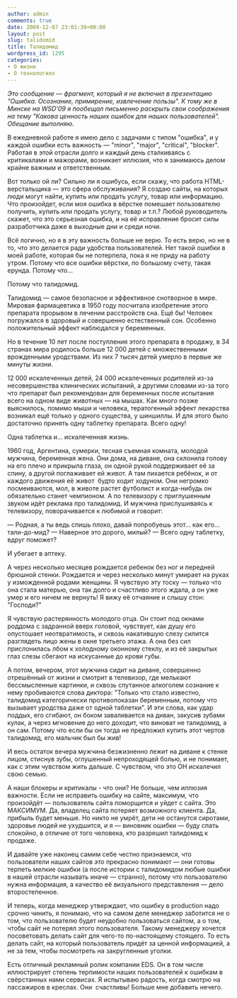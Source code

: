 ```yaml
---
author: admin
comments: true
date: 2009-12-07 23:01:39+00:00
layout: post
slug: talidomid
title: Талидомид
wordpress_id: 1295
categories:
- О жизни
- О технологиях
---
```


_Это сообщение — фрагмент, который я не включил в презентацию "Ошибка. Осознание, примирение, извлечение пользы". К тому же в Минске на WSD'09 я пообещал письменно раскрыть свои соображения на тему "Какова ценность наших ошибок для наших пользователей". Обещание выполняю._

В ежедневной работе я имею дело с задачами с типом "ошибка", и у каждой ошибки есть важность — "minor", "major", "critical", "blocker". Работая в этой отрасли долго и каждый день сталкиваясь с критикалами и мажорами, возникает иллюзия, что я занимаюсь делом крайне важным и ответственным.

Вот только ой ли? Сильно ли я ошибусь, если скажу, что работа HTML-верстальщика — это сфера обслуживания? Я создаю сайты, на которых люди могут найти, купить или продать услугу, товар или информацию. Что произойдет, если моя ошибка в вёрстке помешает пользователю получить, купить или продать услугу, товар и т.п.? Любой руководитель скажет, что это серьезная ошибка, и на её исправление бросит силы разработчика даже в выходные дни и среди ночи.

Всё логично, но я в эту важность больше не верю. То есть верю, но не в то, что это делается ради удобства пользователей. Нет такой ошибки в моей работе, которая бы не потерпела, пока я не приду на работу утром. Потому что все ошибки вёрстки, по большому счету, такая ерунда. Потому что...

Потому что талидомид.

<!-- more -->

Талидомид — самое безопасное и эффективное снотворное в мире. Мировая фармацевтика в 1950 году посчитала изобретение этого препарата прорывом в лечении расстройств сна. Ещё бы! Человек погружался в здоровый и совершенно естественный сон. Особенно положительный эффект наблюдался у беременных.

Но в течение 10 лет после поступления этого препарата в продажу, в 34 странах мира родилось больше 12 000 детей с множественными врожденными уродствами. Из них 7 тысяч детей умерло в первые же минуты жизни.

12 000 искалеченных детей, 24 000 искалеченных родителей из-за несовершенства клинических испытаний, а другими словами из-за того что  препарат был рекомендован для беременных после испытания всего на одном виде животных — на мышах. Как много позже выяснилось, помимо мыши и человека, тератогенный эффект лекарства возникал ещё только у одного существа, у шиншиллы. И для этого было достаточно принять одну таблетку препарата. Всего одну!

Одна таблетка и... искалеченная жизнь.




1960 год, Аргентина, сумерки, тесная съемная комната, молодой мужчина, беременная жена. Они дома, на диване, она склонила голову на его плечо и прикрыла глаза, он одной рукой поддерживает её за спину, а другой поглаживает ей живот. А там пихается ребёнок, и от каждого движения её живот  будто ходит ходуном. Они негромко посмеиваются, мол, в животе растет футболист и когда-нибудь он обязательно станет чемпионом. А по телевизору с приглушенным звуком идёт реклама про талидомид. И мужчина прислушиваясь к телевизору, поворачивается к любимой и говорит:

— Родная, а ты ведь спишь плохо, давай попробуешь этот... как его... тали-до-мид?
— Наверное это дорого, милый?
— Всего одну таблетку,  вдруг поможет?

И убегает в аптеку.

А через несколько месяцев рождается ребенок без ног и передней брюшной стенки. Рождается и через несколько минут умирает на руках у изможденной родами женщины.  Я чувствую эту тоску — только что она стала матерью, она так долго и счастливо этого ждала, а он уже умер и его ничем не вернуть! Я вижу её отчаяние и слышу стон: "Господи?"

Я чувствую растерянность молодого отца. Он стоит под окнами роддома с задранной вверх головой, чувствует, как душу его опустошает неотвратимость, и сквозь накатившую слезу силится разглядеть лицо жены в окне третьего этажа. А она без сил прислонилась лбом к холодному оконному стеклу, и из её закрытых глаз слезы сбегают на искусанные до крови губы.

А потом, вечером, этот мужчина сидит на диване, совершенно отрешённый от жизни  и смотрит в телевизор, где мелькают бессмысленные картинки, и сквозь спутанное алкоголем сознание к нему пробиваются слова диктора: "Только что стало известно, талидомид категорически противопоказан беременным, потому что вызывает уродства даже от одной таблетки". И эти слова, как удар поддых, его сгибают, он боком заваливается на диван, закусив зубами кулак, а через мгновение до него доходит, что виноват не талидомид, а он сам. Потому что если бы он тогда не предложил купить этот чертов талидомид, его мальчик был бы жив!

И весь остаток вечера мужчина безжизненно лежит на диване к стенке лицом, стиснув зубы, оглушенный непроходящей болью, и не понимает, как с этим чувством жить дальше. С чувством, что это ОН искалечил свою семью.




А наши блокеры и критикалы - что они? Не больше, чем иллюзия важности. Если не исправить ошибку на сайте, максимум, что произойдёт —  пользователь сайта поморщится и уйдет с сайта. Это МАКСИМУМ.  Да, владелец сайта потеряет возможного клиента. Да, прибыль будет меньше. Но никто не умрёт, дети не останутся сиротами, здоровье людей не ухудшится, и я — виновник ошибки — буду спать спокойно, в отличие от того человека, кто разрешил талидомид к продаже.

И давайте уже наконец самим себе честно признаемся, что пользователи наших сайтов _это_ прекрасно понимают — они готовы терпеть мелкие ошибки (а после истории с талидомидом любые ошибки в нашей отрасли называть иначе — странно), потому что пользователю нужна информация, а качество её визуального представления — дело второстепенное.

И теперь, когда менеджер утверждает, что ошибку в production надо срочно чинить, я понимаю, что на самом деле менеджер заботится не о том, что пользователю будет неудобно пользоваться сайтом, а о том, чтобы сайт не потерял этого пользователя. Такому менеджеру хочется посоветовать делать сайт для чего-то по-настоящему стоящего. То есть делать сайт, на который пользователь придёт за ценной информацией, а не за тем, чтобы посмотреть на закругленные уголки.

Есть отличный рекламный ролик компании EDS. Он в том числе иллюстрирует степень терпимости наших пользователей к ошибкам в свёрстанных нами сервисах. Я испытываю радость, когда смотрю на пассажиров в креслах. Они  счастливы! Больше мне добавить нечего.


